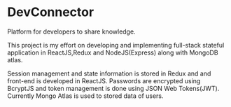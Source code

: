 # DevConnector
Platform for developers to share knowledge.

This project is my effort on developing and implementing full-stack stateful application in ReactJS,Redux and NodeJS(Express) along with MongoDB
atlas.

Session management and state information is stored in Redux and and front-end is developed in ReactJS.
Passwords are encrypted using BcryptJS and token management is done using JSON Web Tokens(JWT).
Currently Mongo Atlas is used to stored data of users.






